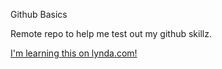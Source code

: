 Github Basics

Remote repo to help me test out my github skillz.

[I'm learning this on lynda.com!](http://www.lynda.com)

